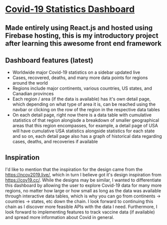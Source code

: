 # [Covid-19 Statistics Dashboard](https://cov2019.com/) 
## Made entirely using React.js and hosted using Firebase hosting, this is my introductory project after learning this awesome front end framework
## Dashboard features (latest)
* Worldwide major Covid-19 statistics on a sidebar updated live
* Cases, recovered, deaths, and many more data points for regions around the world
* Regions include major continents, various countries, US states, and Canadian provinces
* Each region / area (if the data is available) has it's own detail page, which depending on what type of area it is, can be reached using the navbar or clicking on the row of the region in the respective data tables
* On each detail page, right now there is a data table with cumulative statistics of that region alongisde a breakdown of smaller geographical areas that this region encompasses, for example, a detail page of USA will have cumulative USA statistics alongside statistics for each state and so on, each detail page also has a graph of historical data regarding cases, deaths, and recoveries if available
## Inspiration
I'd like to mention that the inspiration for the design came from the https://ncov2019.live/, which in turn I believe got it's design inspiration from https://cov19.cc/. While the designs may be similar, I wanted to differentiate this dashboard by allowing the user to explore Covid-19 data for many more regions, no matter how large or how small as long as the data was available through interactive data tables, which is why you can go from continents -> countries -> states, etc down the chain. I look forward to continuing this chain as I discover more feasible APIs with the data I need. Furthermore, I look forward to implementing features to track vaccine data (if available) and spread more information about Covid in general. 
